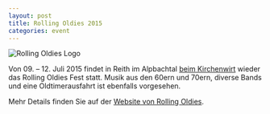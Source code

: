 ```yaml
---
layout: post
title: Rolling Oldies 2015
categories: event
---
```

![Rolling Oldies Logo](http://www.rollingoldies.at/wp-content/uploads/cropped-Aufzeichnen1.jpg)

Von 09. – 12. Juli 2015 findet in Reith im Alpbachtal [beim Kirchenwirt](http://www.kirchenwirt-tirol.at/de/oldtimer/rolling-oldies/) wieder das Rolling Oldies Fest statt. Musik aus den 60ern und 70ern, diverse Bands und eine Oldtimerausfahrt ist ebenfalls vorgesehen.

Mehr Details finden Sie auf der [Website von Rolling Oldies](http://www.rollingoldies.at).